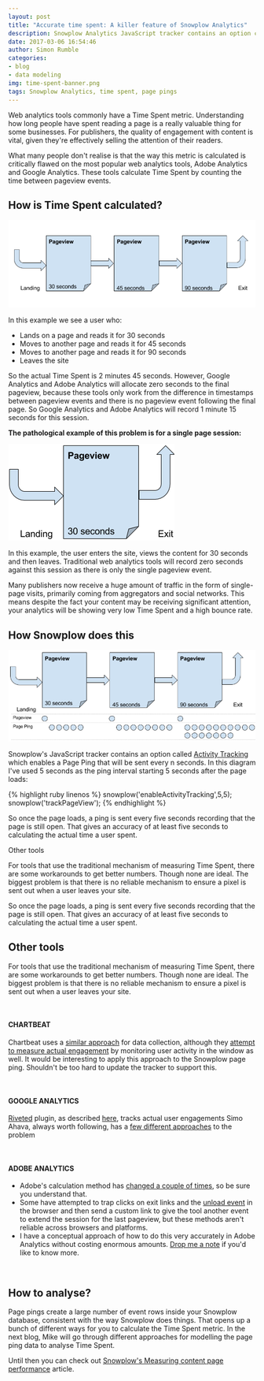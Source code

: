 ```yaml
---
layout: post
title: "Accurate time spent: A killer feature of Snowplow Analytics"
description: Snowplow Analytics JavaScript tracker contains an option called Activity Tracking which enables a Page Ping that will be sent every n seconds. In this article diagram I've used 5 seconds as the ping interval starting 5 seconds after the page loads.
date: 2017-03-06 16:54:46
author: Simon Rumble
categories:
- blog
- data modeling
img: time-spent-banner.png
tags: Snowplow Analytics, time spent, page pings
---
```


Web analytics tools commonly have a Time Spent metric. Understanding how long people have spent reading a page is a really valuable thing for some businesses. For publishers, the quality of engagement with content is vital, given they're effectively selling the attention of their readers.

What many people don't realise is that the way this metric is calculated is critically flawed on the most popular web analytics tools, Adobe Analytics and Google Analytics. These tools calculate Time Spent by counting the time between pageview events.

## How is Time Spent calculated?

![Snowplow Analytics time spent metric](/assets/img/blog/time-spent-banner.png)

In this example we see a user who:

* Lands on a page and reads it for 30 seconds
* Moves to another page and reads it for 45 seconds
* Moves to another page and reads it for 90 seconds
* Leaves the site

So the actual Time Spent is 2 minutes 45 seconds. However, Google Analytics and Adobe Analytics will allocate zero seconds to the final pageview, because these tools only work from the difference in timestamps between pageview events and there is no pageview event following the final page. So Google Analytics and Adobe Analytics will record 1 minute 15 seconds for this session.

**The pathological example of this problem is for a single page session:**

![General Analytics time spent metric done poorly](/assets/img/blog/timespent2.png)

In this example, the user enters the site, views the content for 30 seconds and then leaves. Traditional web analytics tools will record zero seconds against this session as there is only the single pageview event.

Many publishers now receive a huge amount of traffic in the form of single-page visits, primarily coming from aggregators and social networks. This means despite the fact your content may be receiving significant attention, your analytics will be showing very low Time Spent and a high bounce rate.

## How Snowplow does this

![How Snowplow Analytics tracks this](/assets/img/blog/timespent3.png)

Snowplow's JavaScript tracker contains an option called [Activity Tracking](https://github.com/snowplow/snowplow/wiki/2-Specific-event-tracking-with-the-Javascript-tracker#pagepings) which enables a Page Ping that will be sent every n seconds. In this diagram I've used 5 seconds as the ping interval starting 5 seconds after the page loads:

{% highlight ruby linenos %}
snowplow('enableActivityTracking',5,5);
snowplow('trackPageView');
{% endhighlight %}

So once the page loads, a ping is sent every five seconds recording that the page is still open. That gives an accuracy of at least five seconds to calculating the actual time a user spent.

Other tools

For tools that use the traditional mechanism of measuring Time Spent, there are some workarounds to get better numbers. Though none are ideal. The biggest problem is that there is no reliable mechanism to ensure a pixel is sent out when a user leaves your site.

So once the page loads, a ping is sent every five seconds recording that the page is still open. That gives an accuracy of at least five seconds to calculating the actual time a user spent.

## Other tools

For tools that use the traditional mechanism of measuring Time Spent, there are some workarounds to get better numbers. Though none are ideal. The biggest problem is that there is no reliable mechanism to ensure a pixel is sent out when a user leaves your site.

<br>

#### CHARTBEAT

Chartbeat uses a [similar approach](https://chartbeat.com/infographics/measure-differently) for data collection, although they [attempt to measure actual engagement](http://support.chartbeat.com/docs/methodology.html) by monitoring user activity in the window as well. It would be interesting to apply this approach to the Snowplow page ping. Shouldn't be too hard to update the tracker to support this.   

<br>

#### GOOGLE ANALYTICS

[Riveted](http://riveted.parsnip.io/) plugin, as described [here](https://medium.com/google-analytics/how-to-track-engaged-time-in-google-analytics-84d9981920da), tracks actual user engagements
Simo Ahava, always worth following, has a [few different approaches](https://www.simoahava.com/analytics/track-content-engagement-via-gtm/) to the problem

<br>

#### ADOBE ANALYTICS

* Adobe's calculation method has [changed a couple of times](https://marketing.adobe.com/resources/help/en_US/sc/user/r_upgr_time_spent_calc.html), so be sure you understand that.
* Some have attempted to trap clicks on exit links and the [unload event](https://developer.mozilla.org/en-US/docs/Web/Events/unload) in the browser and then send a custom link to give the tool another event to extend the session for the last pageview, but these methods aren't reliable across browsers and platforms.
* I have a conceptual approach of how to do this very accurately in Adobe Analytics without costing enormous amounts. [Drop me a note](https://www.snowflake-analytics.com/contact-us) if you'd like to know more.

<br>

## How to analyse?

Page pings create a large number of event rows inside your Snowplow database, consistent with the way Snowplow does things. That opens up a bunch of different ways for you to calculate the Time Spent metric. In the next blog, Mike will go through different approaches for modelling the page ping data to analyse Time Spent.

Until then you can check out [Snowplow's Measuring content page performance](http://snowplowanalytics.com/guides/recipes/catalog-analytics/measuring-and-comparing-content-page-performance.html) article.
